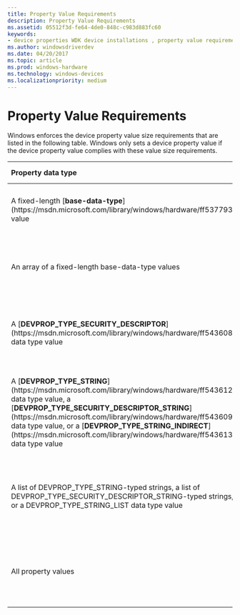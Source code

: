 ```yaml
---
title: Property Value Requirements
description: Property Value Requirements
ms.assetid: 05512f3d-fe64-4de0-848c-c983d883fc60
keywords:
- device properties WDK device installations , property value requirements
ms.author: windowsdriverdev
ms.date: 04/20/2017
ms.topic: article
ms.prod: windows-hardware
ms.technology: windows-devices
ms.localizationpriority: medium
---
```


# Property Value Requirements


Windows enforces the device property value size requirements that are listed in the following table. Windows only sets a device property value if the device property value complies with these value size requirements.

<table>
<colgroup>
<col width="50%" />
<col width="50%" />
</colgroup>
<thead>
<tr class="header">
<th align="left">Property data type</th>
<th align="left">Property value size requirement</th>
</tr>
</thead>
<tbody>
<tr class="odd">
<td align="left"><p>A fixed-length [<strong>base-data-type</strong>](https://msdn.microsoft.com/library/windows/hardware/ff537793) value</p></td>
<td align="left"><p>The specified size of the supplied data must be the number of bytes in the base data type.</p></td>
</tr>
<tr class="even">
<td align="left"><p>An array of a fixed-length base-data-type values</p></td>
<td align="left"><p>The specified size of the supplied data must be the number of bytes of an array of zero or more base-data-type values.</p></td>
</tr>
<tr class="odd">
<td align="left"><p>A [<strong>DEVPROP_TYPE_SECURITY_DESCRIPTOR</strong>](https://msdn.microsoft.com/library/windows/hardware/ff543608) data type value</p></td>
<td align="left"><p>The specified size of the supplied data must be the number of bytes of a variable-length, self-relative SECURITY_DESCRIPTOR structure.</p></td>
</tr>
<tr class="even">
<td align="left"><p>A [<strong>DEVPROP_TYPE_STRING</strong>](https://msdn.microsoft.com/library/windows/hardware/ff543612) data type value, a [<strong>DEVPROP_TYPE_SECURITY_DESCRIPTOR_STRING</strong>](https://msdn.microsoft.com/library/windows/hardware/ff543609) data type value, or a [<strong>DEVPROP_TYPE_STRING_INDIRECT</strong>](https://msdn.microsoft.com/library/windows/hardware/ff543613) data type value</p></td>
<td align="left"><p>The specified size of the supplied data must be the number of bytes of a Unicode REG_SZ string, including the NULL-terminator.</p></td>
</tr>
<tr class="odd">
<td align="left"><p>A list of DEVPROP_TYPE_STRING-typed strings, a list of DEVPROP_TYPE_SECURITY_DESCRIPTOR_STRING-typed strings, or a DEVPROP_TYPE_STRING_LIST data type value</p></td>
<td align="left"><p>The specified size of the supplied data must be the number of bytes of a Unicode REG_MULTLI_SZ list of strings, including the final NULL-terminator that terminates the list of strings.</p></td>
</tr>
<tr class="even">
<td align="left"><p>All property values</p></td>
<td align="left"><p>In addition to the property value size requirements that are listed in the other rows of this table, the maximum size, in bytes, of a property value is UNICODE_STRING_MAX_BYTES.</p></td>
</tr>
</tbody>
</table>

 

 

 






